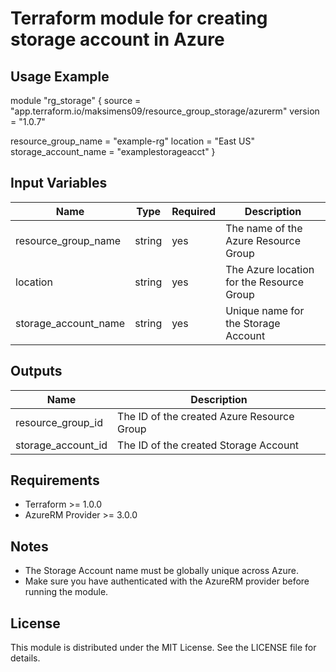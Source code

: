 # Terraform module for creating storage account in Azure

## Usage Example

module "rg_storage" {
  source  = "app.terraform.io/maksimens09/resource_group_storage/azurerm"
  version = "1.0.7"

  resource_group_name     = "example-rg"
  location                = "East US"
  storage_account_name    = "examplestorageacct"
}

## Input Variables

| Name                  | Type   | Required | Description                              |
|-----------------------|--------|----------|------------------------------------------|
| resource_group_name   | string | yes      | The name of the Azure Resource Group     |
| location              | string | yes      | The Azure location for the Resource Group|
| storage_account_name  | string | yes      | Unique name for the Storage Account      |

## Outputs

| Name                 | Description                               |
|----------------------|-------------------------------------------|
| resource_group_id    | The ID of the created Azure Resource Group |
| storage_account_id   | The ID of the created Storage Account      |

## Requirements

- Terraform >= 1.0.0
- AzureRM Provider >= 3.0.0

## Notes

- The Storage Account name must be globally unique across Azure.
- Make sure you have authenticated with the AzureRM provider before running the module.

## License

This module is distributed under the MIT License. See the LICENSE file for details.
